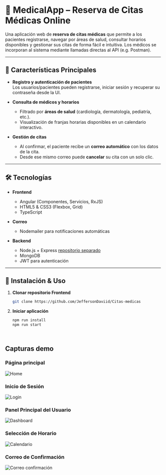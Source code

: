 # 📅 MedicalApp – Reserva de Citas Médicas Online

Una aplicación web de **reserva de citas médicas** que permite a los pacientes registrarse, navegar por áreas de salud, consultar horarios disponibles y gestionar sus citas de forma fácil e intuitiva. Los médicos se incorporan al sistema mediante llamadas directas al API (e.g. Postman).

---

## 📌 Características Principales

- **Registro y autenticación de pacientes**  
  Los usuarios/pacientes pueden registrarse, iniciar sesión y recuperar su contraseña desde la UI.

- **Consulta de médicos y horarios**  
  - Filtrado por **áreas de salud** (cardiología, dermatología, pediatría, etc.).  
  - Visualización de franjas horarias disponibles en un calendario interactivo.

- **Gestión de citas**  
  - Al confirmar, el paciente recibe un **correo automático** con los datos de la cita.  
  - Desde ese mismo correo puede **cancelar** su cita con un solo clic.



---

## 🛠️ Tecnologías

- **Frontend**  
  - Angular (Componentes, Servicios, RxJS)  
  - HTML5 & CSS3 (Flexbox, Grid)  
  - TypeScript

- **Correo**  
  - Nodemailer para notificaciones automáticas

- **Backend**  
  - Node.js + Express [repositorio separado](https://github.com/JeffersonDaviid/citas-medicas-backend)
  - MongoDB  
  - JWT para autenticación

---

## 🚀 Instalación & Uso

1. **Clonar repositorio Frontend**  
   ```bash
   git clone https://github.com/JeffersonDaviid/Citas-medicas
2. **Iniciar aplicación**
    ```bash
    npm run install
    npm run start


 

## Capturas demo

### Página principal
![Home](docs/screenshots/landing.png)

### Inicio de Sesión
![Login](docs/screenshots/login.png)

### Panel Principal del Usuario
![Dashboard](docs/screenshots/dashboard.png)

### Selección de Horario
![Calendario](docs/screenshots/calendar.png)

### Correo de Confirmación
![Correo confirmación](docs/screenshots/email.png)
